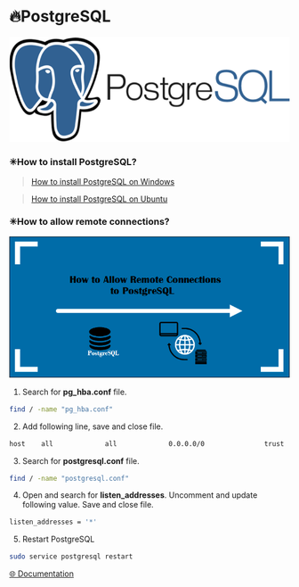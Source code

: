 # 🔥PostgreSQL

<img alt="postgres" width="700px" src="/assets/images/postgresql.png" />

### ✳How to install PostgreSQL?

> [How to install PostgreSQL on Windows](https://www.postgresqltutorial.com/install-postgresql/)

> [How to install PostgreSQL on Ubuntu](https://www.digitalocean.com/community/tutorials/how-to-install-and-use-postgresql-on-ubuntu-18-04)

### ✳How to allow remote connections?

<img alt="pgsql config" width="700px" src="/assets/images/config_postgres.png" />

1. Search for **pg_hba.conf** file.

```bash
find / -name "pg_hba.conf"
```

2. Add following line, save and close file.

```bash
host    all             all             0.0.0.0/0               trust
```

3. Search for **postgresql.conf** file.

```bash
find / -name "postgresql.conf"
```

4. Open and search for **listen_addresses**. Uncomment and update following value. Save and close file.

```bash
listen_addresses = '*'
```

5. Restart PostgreSQL

```bash
sudo service postgresql restart
```

[🌐 Documentation](https://docs.boundlessgeo.com/suite/1.1.1/dataadmin/pgGettingStarted/firstconnect.html#allowing-remote-connections)
